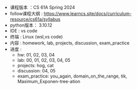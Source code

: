 - 课程版本 ：CS 61A Spring 2024
- follow课程大纲 : https://www.learncs.site/docs/curriculum-resource/cs61a/syllabus
- python版本： 3.10.12
- IDE : vs code
- 终端 : Linux (wsl,vs code)
- 内容 : homework, lab, projects, discussion, exam_practice
- 进度 : 
    - hw: 01, 02, 03, 04
    - lab: 00, 01, 02, 03, 04, 05
    - projects: hog, cat
    - discussion: 04, 05
    - exam_practice: you_again, domain_on_the_range, tik, Maximum_Exponen-tree-ation
